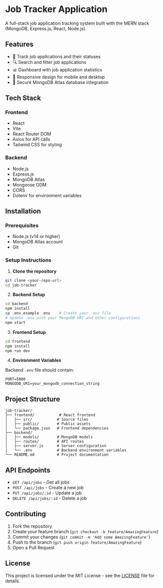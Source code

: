 # Job Tracker Application

A full-stack job application tracking system built with the MERN stack (MongoDB, Express.js, React, Node.js).

## Features

- 📝 Track job applications and their statuses
- 🔍 Search and filter job applications
- 📊 Dashboard with job application statistics
- 📱 Responsive design for mobile and desktop
- 🔐 Secure MongoDB Atlas database integration

## Tech Stack

### Frontend

- React
- Vite
- React Router DOM
- Axios for API calls
- Tailwind CSS for styling

### Backend

- Node.js
- Express.js
- MongoDB Atlas
- Mongoose ODM
- CORS
- Dotenv for environment variables

## Installation

### Prerequisites

- Node.js (v14 or higher)
- MongoDB Atlas account
- Git

### Setup Instructions

1. **Clone the repository**

```bash
git clone <your-repo-url>
cd job-tracker
```

2. **Backend Setup**

```bash
cd backend
npm install
cp .env.example .env    # Create your .env file
# Update .env with your MongoDB URI and other configurations
npm start
```

3. **Frontend Setup**

```bash
cd frontend
npm install
npm run dev
```

4. **Environment Variables**

Backend `.env` file should contain:

```
PORT=5000
MONGODB_URI=your_mongodb_connection_string
```

## Project Structure

```
job-tracker/
├── frontend/           # React frontend
│   ├── src/           # Source files
│   ├── public/        # Public assets
│   └── package.json   # Frontend dependencies
├── backend/
│   ├── models/        # MongoDB models
│   ├── routes/        # API routes
│   ├── server.js      # Server configuration
│   └── .env           # Backend environment variables
└── README.md          # Project documentation
```

## API Endpoints

- `GET /api/jobs` - Get all jobs
- `POST /api/jobs` - Create a new job
- `PUT /api/jobs/:id` - Update a job
- `DELETE /api/jobs/:id` - Delete a job

## Contributing

1. Fork the repository
2. Create your feature branch (`git checkout -b feature/AmazingFeature`)
3. Commit your changes (`git commit -m 'Add some AmazingFeature'`)
4. Push to the branch (`git push origin feature/AmazingFeature`)
5. Open a Pull Request

## License

This project is licensed under the MIT License - see the [LICENSE](LICENSE) file for details.
